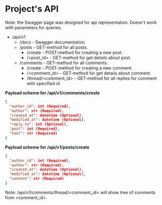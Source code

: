 # Project's API
Note: the Swagger page was designed for api representation. Doesn't work with parameters for queries.

* /api/v1
  * /docs - Swagger documentation.
  * /posts - GET-method for all posts.
    * /create - POST-method for creating a new post.
    * /\<post_id\> - GET-method for get details about post.
  * /comments - GET-method for all comments.
    * /create - POST-method for creating a new comment.
    * /\<comment_id\> - GET-method for get details about comment.
    * /thread/\<comment_id> - GET-method for all replies for comment with specified id

**Payload scheme for /api/v1/comments/create**
```JSON
{
  "author_id": int (Required),
  "author": str (Required),
  "created_at": datetime (Optional),
  "modified_at": datetime (Optional),
  "reply_to": int (Optional),
  "post": int (Required),
  "text": str (Required)
}
```

**Payload scheme for /api/v1/posts/create**
```JSON
{
  "author_id": int (Required),
  "author": str (Required),
  "created_at": datetime (Optional),
  "modified_at": datetime (Optional),
  "content": str (Required)
}
```

Note: /api/v1/comments/thread/\<comment_id\> will show tree of comments from \<comment_id\>.